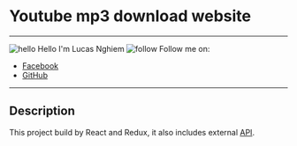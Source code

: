 # Youtube mp3 download website
---
![hello](https://img.icons8.com/color/48/000000/edit--v3.png) Hello I'm Lucas Nghiem
![follow](https://img.icons8.com/color/48/000000/hand-peace--v2.png) Follow me on:
- [Facebook](https://www.facebook.com/profile.php?id=100086903335271)
- [GitHub](https://github.com/typhuCN)
---
## Description
This project build by React and Redux, it also includes external [API](https://rapidapi.com/mirzahadjaevaguzal/api/youtube-music1).